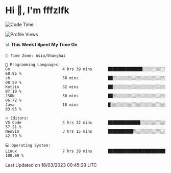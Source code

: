 # Hi 👋, I'm fffzlfk

<!--START_SECTION:waka-->
![Code Time](http://img.shields.io/badge/Code%20Time-112%20hrs%2044%20mins-blue)

![Profile Views](http://img.shields.io/badge/Profile%20Views-0-blue)

📊 **This Week I Spent My Time On** 

```text
🕑︎ Time Zone: Asia/Shanghai

💬 Programming Languages: 
Go                       4 hrs 39 mins       ███████████████░░░░░░░░░░   60.95 % 
sh                       38 mins             ██░░░░░░░░░░░░░░░░░░░░░░░   08.50 % 
Kotlin                   32 mins             ██░░░░░░░░░░░░░░░░░░░░░░░   07.10 % 
JSON                     30 mins             ██░░░░░░░░░░░░░░░░░░░░░░░   06.72 % 
Java                     18 mins             █░░░░░░░░░░░░░░░░░░░░░░░░   03.95 % 

🔥 Editors: 
VS Code                  4 hrs 22 mins       ██████████████░░░░░░░░░░░   57.21 % 
Neovim                   3 hrs 15 mins       ███████████░░░░░░░░░░░░░░   42.79 % 

💻 Operating System: 
Linux                    7 hrs 38 mins       █████████████████████████   100.00 % 
```


 Last Updated on 18/03/2023 00:45:29 UTC
<!--END_SECTION:waka-->
